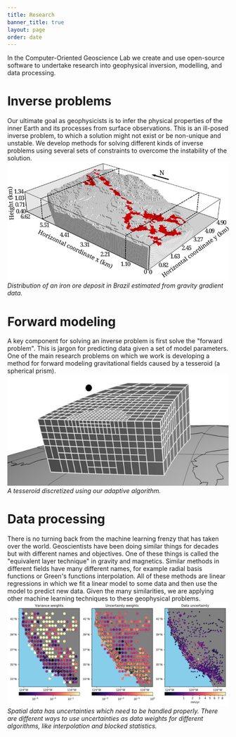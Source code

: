```yaml
---
title: Research
banner_title: true
layout: page
order: date
---
```


In the Computer-Oriented Geoscience Lab we create and use open-source software to
undertake research into geophysical inversion, modelling, and data processing.

# Inverse problems

<div class="row">
<div class="col-md-6">
Our ultimate goal as geophysicists is to infer the physical properties of the inner
Earth and its processes from surface observations. This is an ill-posed inverse problem,
to which a solution might not exist or be non-unique and unstable. We develop methods
for solving different kinds of inverse problems using several sets of constraints to
overcome the instability of the solution.
</div>
<div class="col-md-6">
<a href="/publications/planting-inversion.html">
<img src="/images/quadrilatero-ferrifero-density-model.jpg">
</a>
<em>
Distribution of an iron ore deposit in Brazil estimated from gravity
gradient data.
</em>
</div>
</div>

# Forward modeling

<div class="row">
<div class="col-md-6">
A key component for solving an inverse problem is first solve the "forward problem".
This is jargon for predicting data given a set of model parameters. One of the main
research problems on which we work is developing a method for forward modeling
gravitational fields caused by a tesseroid (a spherical prism).
</div>
<div class="col-md-6">
<a href="/publications/tesseroid-variable-density.html">
<img src="/images/tesseroid.jpg">
</a>
<em>
A tesseroid discretized using our adaptive algorithm.
</em>
</div>
</div>

# Data processing

<div class="row">
<div class="col-md-6">
There is no turning back from the machine learning frenzy that has taken over the world.
Geoscientists have been doing similar things for decades but with different names and
objectives. One of these things is called the "equivalent layer technique" in gravity
and magnetics. Similar methods in different fields have many different names, for
example radial basis functions or Green's functions interpolation. All of these methods
are linear regressions in which we fit a linear model to some data and then use the
model to predict new data. Given the many similarities, we are applying other machine
learning techniques to these geophysical problems.
</div>
<div class="col-md-6">
<a href="/publications/verde.html">
<img src="/images/block-mean-example.jpg">
</a>
<em>
Spatial data has uncertainties which need to be handled properly. There are different
ways to use uncertainties as data weights for different algorithms, like interpolation
and blocked statistics.
</em>
</div>
</div>
